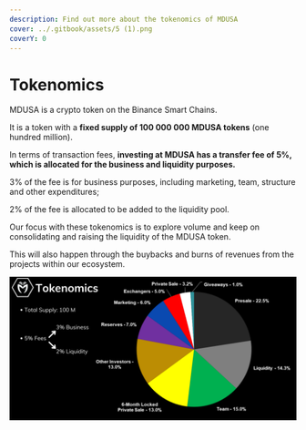 ```yaml
---
description: Find out more about the tokenomics of MDUSA
cover: ../.gitbook/assets/5 (1).png
coverY: 0
---
```


# Tokenomics

MDUSA is a crypto token on the Binance Smart Chains.

It is a token with a **fixed supply of 100 000 000 MDUSA tokens** (one hundred million).

In terms of transaction fees, **investing at MDUSA has a transfer fee of 5%, which is allocated for the business and liquidity purposes.**

3% of the fee is for business purposes, including marketing, team, structure and other expenditures;

2% of the fee is allocated to be added to the liquidity pool.

Our focus with these tokenomics is to explore volume and keep on consolidating and raising the liquidity of the MDUSA token.

This will also happen through the buybacks and burns of revenues from the projects within our ecosystem. &#x20;

![](../.gitbook/assets/tokenomics.png)
